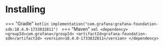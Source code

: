# Installing

=== "Gradle"
    ```kotlin
    implementation("com.grafana:grafana-foundation-sdk:10.4.0-1733832811")
    ```
=== "Maven"
    ```xml
    <dependency>
        <groupId>com.grafana</groupId>
        <artifactId>grafana-foundation-sdk</artifactId>
        <version>10.4.0-1733832811</version>
    </dependency>
    ```
